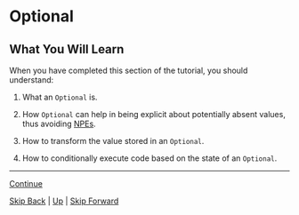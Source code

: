 # Optional

## What You Will Learn

When you have completed this section of the tutorial, you should understand:

1. What an `Optional` is.

2. How `Optional` can help in being explicit about potentially absent values,
   thus avoiding
   [NPEs](https://docs.oracle.com/javase/8/docs/api/java/lang/NullPointerException.html).

2. How to transform the value stored in an `Optional`.

3. How to conditionally execute code based on the state of an `Optional`.

---

[Continue](overview.md)

[Skip Back](../method_references/start.md) | [Up](../start.md) | [Skip Forward](../streams/start.md)
